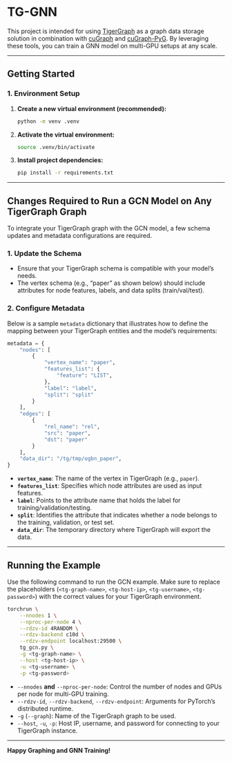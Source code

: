 # TG-GNN

This project is intended for using [TigerGraph](https://www.tigergraph.com/) as a graph data storage solution in combination with [cuGraph](https://github.com/rapidsai/cugraph) and [cuGraph-PyG](https://github.com/rapidsai/cugraph-pyg). By leveraging these tools, you can train a GNN model on multi-GPU setups at any scale.

---

## Getting Started

### 1. Environment Setup

1. **Create a new virtual environment (recommended):**
   ```bash
   python -m venv .venv
   ```
2. **Activate the virtual environment:**
   ```bash
   source .venv/bin/activate
   ```
3. **Install project dependencies:**
   ```bash
   pip install -r requirements.txt
   ```

---

## Changes Required to Run a GCN Model on Any TigerGraph Graph

To integrate your TigerGraph graph with the GCN model, a few schema updates and metadata configurations are required.

### 1. Update the Schema

- Ensure that your TigerGraph schema is compatible with your model’s needs.  
- The vertex schema (e.g., “paper” as shown below) should include attributes for node features, labels, and data splits (train/val/test).

### 2. Configure Metadata

Below is a sample `metadata` dictionary that illustrates how to define the mapping between your TigerGraph entities and the model’s requirements:

```python
metadata = {
    "nodes": [
        {
            "vertex_name": "paper",
            "features_list": {
                "feature": "LIST",
            },
            "label": "label",
            "split": "split"
        }
    ],
    "edges": [
        {
            "rel_name": "rel",
            "src": "paper",
            "dst": "paper"
        }
    ],
    "data_dir": "/tg/tmp/ogbn_paper",
}
```

- **`vertex_name`**: The name of the vertex in TigerGraph (e.g., `paper`).  
- **`features_list`**: Specifies which node attributes are used as input features.  
- **`label`**: Points to the attribute name that holds the label for training/validation/testing.  
- **`split`**: Identifies the attribute that indicates whether a node belongs to the training, validation, or test set.  
- **`data_dir`**: The temporary directory where TigerGraph will export the data.

---

## Running the Example

Use the following command to run the GCN example. Make sure to replace the placeholders (`<tg-graph-name>`, `<tg-host-ip>`, `<tg-username>`, `<tg-password>`) with the correct values for your TigerGraph environment.

```bash
torchrun \
    --nnodes 1 \
    --nproc-per-node 4 \
    --rdzv-id 4RANDOM \
    --rdzv-backend c10d \
    --rdzv-endpoint localhost:29500 \
    tg_gcn.py \
    -g <tg-graph-name> \
    --host <tg-host-ip> \
    -u <tg-username> \
    -p <tg-password>
```

- `--nnodes` **and** `--nproc-per-node`: Control the number of nodes and GPUs per node for multi-GPU training.  
- `--rdzv-id`, `--rdzv-backend`, `--rdzv-endpoint`: Arguments for PyTorch’s distributed runtime.  
- `-g` (`--graph`): Name of the TigerGraph graph to be used.  
- `--host`, `-u`, `-p`: Host IP, username, and password for connecting to your TigerGraph instance.

---


**Happy Graphing and GNN Training!**


